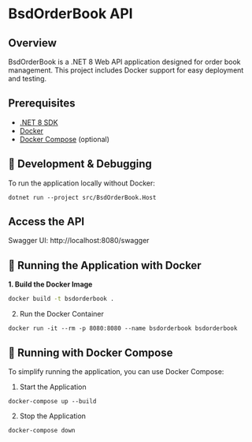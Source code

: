 # BsdOrderBook API

## Overview
BsdOrderBook is a .NET 8 Web API application designed for order book management. This project includes Docker support for easy deployment and testing.

## Prerequisites
- [.NET 8 SDK](https://dotnet.microsoft.com/en-us/download/dotnet/8.0)
- [Docker](https://www.docker.com/get-started)
- [Docker Compose](https://docs.docker.com/compose/install/) (optional)

## 🔧 Development & Debugging
To run the application locally without Docker:
```
dotnet run --project src/BsdOrderBook.Host
```
## Access the API
Swagger UI: http://localhost:8080/swagger

## 🚀 Running the Application with Docker

**1. Build the Docker Image**
```sh
docker build -t bsdorderbook .
```
2. Run the Docker Container
```
docker run -it --rm -p 8080:8080 --name bsdorderbook bsdorderbook
```
## 🐳 Running with Docker Compose
To simplify running the application, you can use Docker Compose:

1. Start the Application
```
docker-compose up --build
```
2. Stop the Application
```
docker-compose down
```

